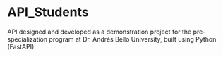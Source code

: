 # API_Students
API designed and developed as a demonstration project for the pre-specialization program at Dr. Andrés Bello University, built using Python (FastAPI).

